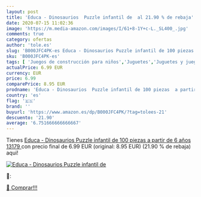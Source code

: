 ```yaml
---
layout: post
title: 'Educa - Dinosaurios  Puzzle infantil de  al 21.90 % de rebaja'
date: 2020-07-15 11:02:36
image: 'https://m.media-amazon.com/images/I/61+8-1Y+c-L._SL400_.jpg'
comments: true
category: ofertas
author: 'tole.es'
slug: 'B000JFC4PK-es Educa - Dinosaurios Puzzle infantil de 100 piezas a partir...'
sku: 'B000JFC4PK-es'
tags: [ 'Juegos de construcción para niños','Juguetes','Juguetes y juegos','puzzle', ]
actualPrice: 6.99 EUR
currency: EUR
price: 6.99
comparePrice: 8.95 EUR
prodname: 'Educa - Dinosaurios  Puzzle infantil de 100 piezas  a partir de 6 años  13179 '
country: 'es'
flag: '🇪🇸'
brand: ''
buyurl: 'https://www.amazon.es/dp/B000JFC4PK/?tag=tolees-21'
descuento: '21.90'
average: '6.751666666666667'
---
```


Tienes [Educa - Dinosaurios  Puzzle infantil de 100 piezas  a partir de 6 años  13179 ](https://www.amazon.es/dp/B000JFC4PK/?tag=tolees-21) con precio final de  6.99 EUR (original: 8.95 EUR) (21.90 %  de rebaja) aqui!

[![Educa - Dinosaurios  Puzzle infantil de ](https://m.media-amazon.com/images/I/61+8-1Y+c-L._SL400_.jpg)](https://www.amazon.es/dp/B000JFC4PK/?tag=tolees-21)

🔎:


[🛒 Comprar!!!](https://www.amazon.es/dp/B000JFC4PK/?tag=tolees-21)
